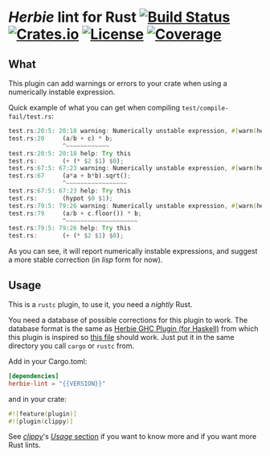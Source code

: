 # *Herbie* lint for Rust [![Build Status][travis-svg]][travis] [![Crates.io][crate-svg]][crate] [![License][license-svg]][license] [![Coverage][coverage-svg]][coverage]

## What

This plugin can add warnings or errors to your crate when using a numerically
instable expression.

Quick example of what you can get when compiling `test/compile-fail/test.rs`:
```rust
test.rs:20:5: 20:18 warning: Numerically unstable expression, #[warn(herbie)] on by default
test.rs:20     (a/b + c) * b;
               ^~~~~~~~~~~~~
test.rs:20:5: 20:18 help: Try this
test.rs:       (+ (* $2 $1) $0);
test.rs:67:5: 67:23 warning: Numerically unstable expression, #[warn(herbie)] on by default
test.rs:67     (a*a + b*b).sqrt();
               ^~~~~~~~~~~~~~~~~~
test.rs:67:5: 67:23 help: Try this
test.rs:       (hypot $0 $1);
test.rs:79:5: 79:26 warning: Numerically unstable expression, #[warn(herbie)] on by default
test.rs:79     (a/b + c.floor()) * b;
               ^~~~~~~~~~~~~~~~~~~~~
test.rs:79:5: 79:26 help: Try this
test.rs:       (+ (* $2 $1) $0);
```

As you can see, it will report numerically instable expressions, and suggest a
more stable correction (in *lisp* form for now).

## Usage
This is a `rustc` plugin, to use it, you need a *nightly* Rust.

You need a database of possible corrections for this plugin to work. The
database format is the same as [Herbie GHC Plugin (for Haskell)][ghc-herbie]
from which this plugin is inspired so [this file][ghc-herbie-db] should work.
Just put it in the same directory you call `cargo` or `rustc` from.

Add in your Cargo.toml:

```toml
[dependencies]
herbie-lint = "{{VERSION}}"
```

and in your crate:

```rust
#![feature(plugin)]
#![plugin(clippy)]
```

See [*clippy*][clippy]'s [*Usage* section][clippy-usage] if you want to know
more and if you want more Rust lints.

[clippy-usage]: https://github.com/Manishearth/rust-clippy#usage
[clippy]: https://github.com/Manishearth/rust-clippy
[coverage-svg]: https://coveralls.io/repos/mcarton/rust-herbie-lint/badge.svg?branch=master&service=github
[coverage]: https://coveralls.io/github/mcarton/rust-herbie-lint/
[crate-svg]: https://img.shields.io/crates/v/herbie-lint.svg
[crate]: https://crates.io/crates/herbie-lint/
[ghc-herbie-db]: https://github.com/mikeizbicki/HerbiePlugin/blob/master/data/Herbie.db?raw=true
[ghc-herbie]: https://github.com/mikeizbicki/HerbiePlugin
[license-svg]: https://img.shields.io/crates/l/herbie-lint.svg
[license]: https://github.com/mcarton/rust-herbie-lint/blob/master/LICENSE
[travis-svg]: https://travis-ci.org/mcarton/rust-herbie-lint.svg
[travis]: https://travis-ci.org/mcarton/rust-herbie-lint/
